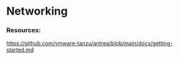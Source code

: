 # Networking


### Resources:
https://github.com/vmware-tanzu/antrea/blob/main/docs/getting-started.md
